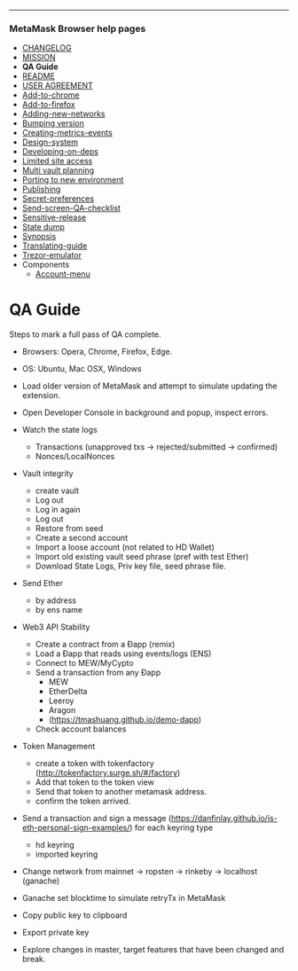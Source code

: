 
---
### MetaMask Browser help pages
* [CHANGELOG](https://github.com/restarian/metamask-extension/blob/develop/docs/CHANGELOG.md)
* [MISSION](https://github.com/restarian/metamask-extension/blob/develop/docs/MISSION.md)
* **QA Guide**
* [README](https://github.com/restarian/metamask-extension/blob/develop/docs/README.md)
* [USER AGREEMENT](https://github.com/restarian/metamask-extension/blob/develop/docs/USER_AGREEMENT.md)
* [Add-to-chrome](https://github.com/restarian/metamask-extension/blob/develop/docs/add-to-chrome.md)
* [Add-to-firefox](https://github.com/restarian/metamask-extension/blob/develop/docs/add-to-firefox.md)
* [Adding-new-networks](https://github.com/restarian/metamask-extension/blob/develop/docs/adding-new-networks.md)
* [Bumping version](https://github.com/restarian/metamask-extension/blob/develop/docs/bumping_version.md)
* [Creating-metrics-events](https://github.com/restarian/metamask-extension/blob/develop/docs/creating-metrics-events.md)
* [Design-system](https://github.com/restarian/metamask-extension/blob/develop/docs/design-system.md)
* [Developing-on-deps](https://github.com/restarian/metamask-extension/blob/develop/docs/developing-on-deps.md)
* [Limited site access](https://github.com/restarian/metamask-extension/blob/develop/docs/limited_site_access.md)
* [Multi vault planning](https://github.com/restarian/metamask-extension/blob/develop/docs/multi_vault_planning.md)
* [Porting to new environment](https://github.com/restarian/metamask-extension/blob/develop/docs/porting_to_new_environment.md)
* [Publishing](https://github.com/restarian/metamask-extension/blob/develop/docs/publishing.md)
* [Secret-preferences](https://github.com/restarian/metamask-extension/blob/develop/docs/secret-preferences.md)
* [Send-screen-QA-checklist](https://github.com/restarian/metamask-extension/blob/develop/docs/send-screen-QA-checklist.md)
* [Sensitive-release](https://github.com/restarian/metamask-extension/blob/develop/docs/sensitive-release.md)
* [State dump](https://github.com/restarian/metamask-extension/blob/develop/docs/state_dump.md)
* [Synopsis](https://github.com/restarian/metamask-extension/blob/develop/docs/synopsis.md)
* [Translating-guide](https://github.com/restarian/metamask-extension/blob/develop/docs/translating-guide.md)
* [Trezor-emulator](https://github.com/restarian/metamask-extension/blob/develop/docs/trezor-emulator.md)
* Components
  * [Account-menu](https://github.com/restarian/metamask-extension/blob/develop/docs/components/account-menu.md)
# QA Guide

Steps to mark a full pass of QA complete.
* Browsers: Opera, Chrome, Firefox, Edge.
* OS: Ubuntu, Mac OSX, Windows
* Load older version of MetaMask and attempt to simulate updating the extension.
* Open Developer Console in background and popup, inspect errors.
* Watch the state logs 
  * Transactions (unapproved txs -> rejected/submitted -> confirmed)
  * Nonces/LocalNonces
* Vault integrity
    * create vault
    * Log out
    * Log in again
    * Log out
    * Restore from seed
    * Create a second account
    * Import a loose account (not related to HD Wallet)
    * Import old existing vault seed phrase (pref with test Ether)
    * Download State Logs, Priv key file, seed phrase file.
* Send Ether
    * by address
    * by ens name
* Web3 API Stability
    * Create a contract from a Ðapp (remix)
    * Load a Ðapp that reads using events/logs (ENS)
    * Connect to MEW/MyCypto
    * Send a transaction from any Ðapp
        - MEW
        - EtherDelta
        - Leeroy
        - Aragon
        - (https://tmashuang.github.io/demo-dapp)
    * Check account balances
* Token Management
    * create a token with tokenfactory (http://tokenfactory.surge.sh/#/factory)
    * Add that token to the token view
    * Send that token to another metamask address.
    * confirm the token arrived.
* Send a transaction and sign a message (https://danfinlay.github.io/js-eth-personal-sign-examples/) for each keyring type
    * hd keyring
    * imported keyring
* Change network from mainnet → ropsten → rinkeby → localhost (ganache)
* Ganache set blocktime to simulate retryTx in MetaMask
* Copy public key to clipboard
* Export private key

* Explore changes in master, target features that have been changed and break.
